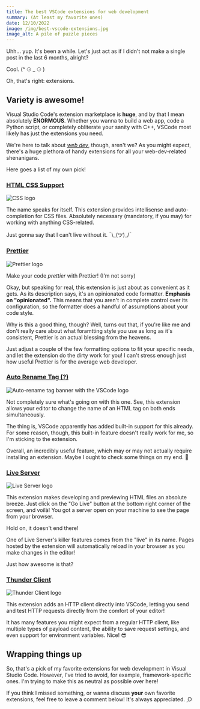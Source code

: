 ```yaml
---
title: The best VSCode extensions for web development
summary: (At least my favorite ones)
date: 12/10/2022
image: /img/best-vscode-extensions.jpg
image_alt: A pile of puzzle pieces
---
```


Uhh... yup. It's been a while. Let's just act as if I didn't not make a single post in the last 6 months, alright?

Cool. (^ ⚆ \_ ⚆ )

Oh, that's right: extensions.

## Variety is awesome!

Visual Studio Code's extension marketplace is **huge**, and by that I mean absolutely **ENORMOUS**. Whether you wanna to build a web app, code a Python script, or completely obliterate your sanity with C++, VSCode most likely has just the extensions you need.

We're here to talk about [_web dev_](/posts/web-dev), though, aren't we? As you might expect, there's a huge plethora of handy extensions for all your web-dev-related shenanigans.

Here goes a list of my own pick!

### [HTML CSS Support](https://marketplace.visualstudio.com/items?itemName=ecmel.vscode-html-css)

![CSS logo](/img/css.png)

The name speaks for itself. This extension provides intellisense and auto-completion for CSS files. Absolutely necessary (mandatory, if you may) for working with anything CSS-related.

Just gonna say that I can't live without it. ¯\\\_(ツ)\_/¯

### [Prettier](https://marketplace.visualstudio.com/items?itemName=esbenp.prettier-vscode)

![Prettier logo](/img/prettier.png)

Make your code _prettier_ with Prettier! (I'm not sorry)

Okay, but speaking for real, this extension is just about as convenient as it gets. As its description says, it's an opinionated code formatter. **Emphasis on "opinionated".** This means that you aren't in complete control over its configuration, so the formatter does a handful of assumptions about your code style.

Why is this a good thing, though? Well, turns out that, if you're like me and don't really care about what foramtting style you use as long as it's consistent, Prettier is an actual blessing from the heavens.

Just adjust a couple of the few formatting options to fit your specific needs, and let the extension do the dirty work for you! I can't stress enough just how useful Prettier is for the average web developer.

### [Auto Rename Tag (?)](https://marketplace.visualstudio.com/items?itemName=formulahendry.auto-rename-tag)

![Auto-rename tag banner with the VSCode logo](/img/auto-rename-tag.jpg)

Not completely sure what's going on with this one. See, this extension allows your editor to change the name of an HTML tag on both ends simultaneously.

The thing is, VSCode apparently has added built-in support for this already. For some reason, though, this built-in feature doesn't really work for me, so I'm sticking to the extension.

Overall, an incredibly useful feature, which may or may not actually require installing an extension. Maybe I ought to check some things on my end. 🤔

### [Live Server](https://marketplace.visualstudio.com/items?itemName=ritwickdey.LiveServer)

![Live Server logo](/img/live-server.jpg)

This extension makes developing and previewing HTML files an absolute breeze. Just click on the "Go Live" button at the bottom right corner of the screen, and voilà! You got a server open on your machine to see the page from your browser.

Hold on, it doesn't end there!

One of Live Server's killer features comes from the "live" in its name. Pages hosted by the extension will automatically reload in your browser as you make changes in the editor!

Just how awesome is that?

### [Thunder Client](https://marketplace.visualstudio.com/items?itemName=rangav.vscode-thunder-client)

![Thunder Client logo](/img/thunder-client.png)

This extension adds an HTTP client directly into VSCode, letting you send and test HTTP requests directly from the comfort of your editor!

It has many features you might expect from a regular HTTP client, like multiple types of payload content, the ability to save request settings, and even support for environment variables. Nice! 😎

## Wrapping things up

So, that's a pick of my favorite extensions for web development in Visual Studio Code. However, I've tried to avoid, for example, framework-specific ones. I'm trying to make this as neutral as possible over here!

If you think I missed something, or wanna discuss **your** own favorite extensions, feel free to leave a comment below! It's always appreciated. ;D
